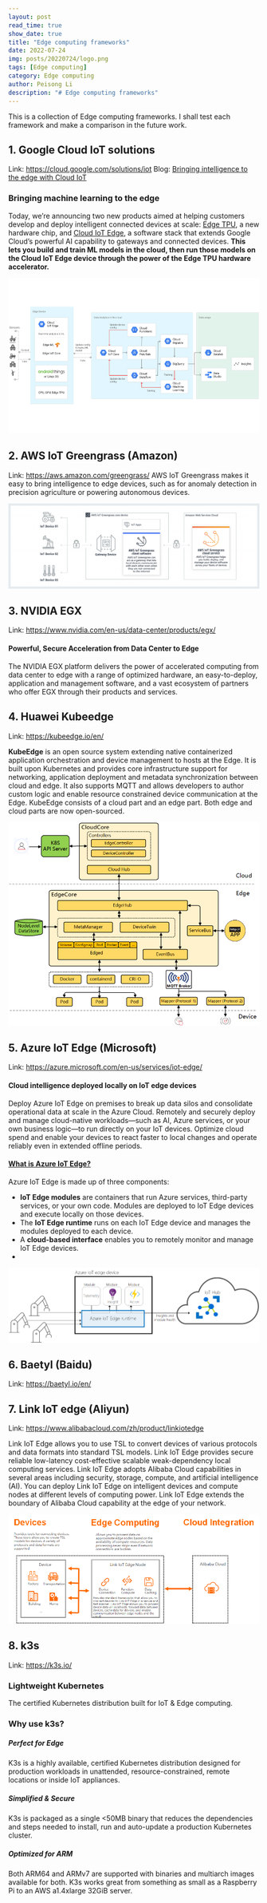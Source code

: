 ```yaml
---
layout: post
read_time: true
show_date: true
title: "Edge computing frameworks"
date: 2022-07-24
img: posts/20220724/logo.png
tags: [Edge computing]
category: Edge computing
author: Peisong Li
description: "# Edge computing frameworks"
---
```

This is a collection of Edge computing frameworks. I shall test each framework and make a comparison in the future work.

## 1. Google Cloud IoT solutions
Link: https://cloud.google.com/solutions/iot
Blog: [Bringing intelligence to the edge with Cloud IoT](https://cloud.google.com/blog/products/gcp/bringing-intelligence-edge-cloud-iot)
### Bringing machine learning to the edge

Today, we’re announcing two new products aimed at helping customers develop and deploy intelligent connected devices at scale: [Edge TPU](https://cloud.google.com/edge-tpu), a new hardware chip, and [Cloud IoT Edge](https://cloud.google.com/iot-edge), a software stack that extends Google Cloud’s powerful AI capability to gateways and connected devices. **This lets you build and train ML models in the cloud, then run those models on the Cloud IoT Edge device through the power of the Edge TPU hardware accelerator.**

![Google Edge](./assets/img/posts/20220724/Edge_TPU.png)

## 2. AWS IoT Greengrass (Amazon)
Link: https://aws.amazon.com/greengrass/
AWS IoT Greengrass makes it easy to bring intelligence to edge devices, such as for anomaly detection in precision agriculture or powering autonomous devices.

![AWS Edge](./assets/img/posts/20220724/product-page-diagram_AWS-IoT-Greengrass.png)

## 3. NVIDIA EGX
Link: https://www.nvidia.com/en-us/data-center/products/egx/
#### Powerful, Secure Acceleration from Data Center to Edge

The NVIDIA EGX platform delivers the power of accelerated computing from data center to edge with a range of optimized hardware, an easy-to-deploy, application and management software, and a vast ecosystem of partners who offer EGX through their products and services.

## 4. Huawei Kubeedge
Link: https://kubeedge.io/en/

**KubeEdge** is an open source system extending native containerized application orchestration and device management to hosts at the Edge. It is built upon Kubernetes and provides core infrastructure support for networking, application deployment and metadata synchronization between cloud and edge. It also supports MQTT and allows developers to author custom logic and enable resource constrained device communication at the Edge. KubeEdge consists of a cloud part and an edge part. Both edge and cloud parts are now open-sourced.

![Kubeedge architecture](./assets/img/posts/20220724/kubeedge_arch.png)

## 5. Azure IoT Edge (Microsoft)
Link: https://azure.microsoft.com/en-us/services/iot-edge/

#### Cloud intelligence deployed locally on IoT edge devices

Deploy Azure IoT Edge on premises to break up data silos and consolidate operational data at scale in the Azure Cloud. Remotely and securely deploy and manage cloud-native workloads—such as AI, Azure services, or your own business logic—to run directly on your IoT devices. Optimize cloud spend and enable your devices to react faster to local changes and operate reliably even in extended offline periods.

#### [What is Azure IoT Edge?](https://docs.microsoft.com/en-us/azure/iot-edge/about-iot-edge?view=iotedge-2020-11)
Azure IoT Edge is made up of three components:

-   **IoT Edge modules**  are containers that run Azure services, third-party services, or your own code. Modules are deployed to IoT Edge devices and execute locally on those devices.
-   The  **IoT Edge runtime**  runs on each IoT Edge device and manages the modules deployed to each device.
-   A  **cloud-based interface**  enables you to remotely monitor and manage IoT Edge devices.
- 
![Azure runtime](./assets/img/posts/20220724/Azure_runtime.png)

## 6. Baetyl (Baidu)
Link: https://baetyl.io/en/



## 7. Link IoT edge (Aliyun)
Link: https://www.alibabacloud.com/zh/product/linkiotedge

Link IoT Edge allows you to use TSL to convert devices of various protocols and data formats into standard TSL models. Link IoT Edge provides secure reliable low-latency cost-effective scalable weak-dependency local computing services. Link IoT Edge adopts Alibaba Cloud capabilities in several areas including security, storage, compute, and artificial intelligence (AI). You can deploy Link IoT Edge on intelligent devices and compute nodes at different levels of computing power. Link IoT Edge extends the boundary of Alibaba Cloud capability at the edge of your network.

![Link IoT Edge](./assets/img/posts/20220724/Link%20IoT%20Edge.png)

## 8. k3s
Link: https://k3s.io/

### Lightweight Kubernetes
The certified Kubernetes distribution built for IoT & Edge computing.

### Why use k3s?
##### Perfect for Edge
K3s is a highly available, certified Kubernetes distribution designed for production workloads in unattended, resource-constrained, remote locations or inside IoT appliances.

##### Simplified & Secure
K3s is packaged as a single <50MB binary that reduces the dependencies and steps needed to install, run and auto-update a production Kubernetes cluster.

##### Optimized for ARM
Both ARM64 and ARMv7 are supported with binaries and multiarch images available for both. K3s works great from something as small as a Raspberry Pi to an AWS a1.4xlarge 32GiB server.




